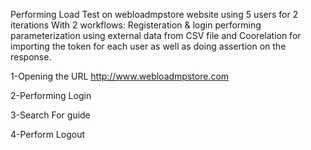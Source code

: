 Performing Load Test on webloadmpstore website using 5 users for 2 iterations With 2 workflows: Registeration & login performing parameterization using external data from CSV file and Coorelation for importing the token for each user as well as doing assertion on the response.


1-Opening the URL http://www.webloadmpstore.com


2-Performing Login


3-Search For guide 


4-Perform Logout


